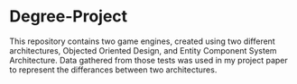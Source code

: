 # Degree-Project
This repository contains two game engines, created using two different architectures, Objected Oriented Design, and Entity Component System Architecture. Data gathered from those tests was used in my project paper to represent the differances between two architectures. 
